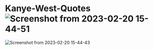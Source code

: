 # Kanye-West-Quotes![Screenshot from 2023-02-20 15-44-51](https://user-images.githubusercontent.com/93251536/220112183-3ecc52fd-f1dc-4888-9942-700883726a4f.png)
![Screenshot from 2023-02-20 15-44-43](https://user-images.githubusercontent.com/93251536/220112241-0ebe7dbd-c912-4908-bec4-326df224ab29.png)
